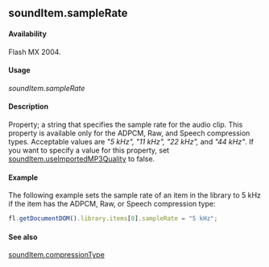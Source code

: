 ## soundItem.sampleRate

#### Availability

Flash MX 2004.

#### Usage

*soundItem.sampleRate*

#### Description

Property; a string that specifies the sample rate for the audio clip. This property is available only for the ADPCM, Raw, and Speech compression types. Acceptable values are *"5 kHz", "11 kHz", "22 kHz",* and *"44 kHz"*.
If you want to specify a value for this property, set [soundItem.useImportedMP3Quality](../SoundItem_object/soundIt13.md) to false.

#### Example

The following example sets the sample rate of an item in the library to 5 kHz if the item has the ADPCM, Raw, or Speech compression type:

```javascript
fl.getDocumentDOM().library.items[0].sampleRate = "5 kHz";

```
#### See also

[soundItem.compressionType](../SoundItem_object/soundIte2.md)
